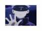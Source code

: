 <img alt="Gif" width="100" src="https://raw.githubusercontent.com/Araekiel/Araekiel/master/gojo.gif">

